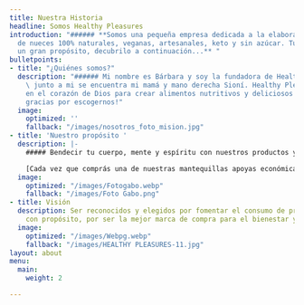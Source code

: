 ```yaml
---
title: Nuestra Historia
headline: Somos Healthy Pleasures
introduction: "###### **Somos una pequeña empresa dedicada a la elaboración de mantequillas
  de nueces 100% naturales, veganas, artesanales, keto y sin azúcar. Tu compra tiene
  un gran propósito, decubrilo a continuación...** "
bulletpoints:
- title: "¿Quiénes somos?"
  description: "###### Mi nombre es Bárbara y soy la fundadora de Healthy Pleasures,
    \ junto a mi se encuentra mi mamá y mano derecha Sioní. Healthy Pleasures nació
    en el corazón de Dios para crear alimentos nutritivos y deliciosos para vos. ¡Muchas
    gracias por escogernos!"
  image:
    optimized: ''
    fallback: "/images/nosotros_foto_mision.jpg"
- title: 'Nuestro propósito '
  description: |-
    ##### Bendecir tu cuerpo, mente y espíritu con nuestros productos y donar el 10% de las ganancias a misioneros cristianos de Costa Rica.

    [Cada vez que comprás una de nuestras mantequillas apoyas económicamente la labor de amor y servicio de misioneros cristianos costarricenses en diferentes partes del mundo. Conocé más sobre los misioneros que apoyas con cada una de tus compras con tan solo un click. ](https://www.healthypleasurescr.com/posts/comprar-con-prop%C3%B3sito/ "Comprar con propósito")
  image:
    optimized: "/images/Fotogabo.webp"
    fallback: "/images/Foto Gabo.png"
- title: Visión
  description: Ser reconocidos y elegidos por fomentar el consumo de productos alimenticios
    con propósito, por ser la mejor marca de compra para el bienestar y para ayudar.
  image:
    optimized: "/images/Webpg.webp"
    fallback: "/images/HEALTHY PLEASURES-11.jpg"
layout: about
menu:
  main:
    weight: 2

---
```

